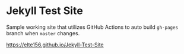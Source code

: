 # Jekyll Test Site

Sample working site that utilizes GitHub Actions to auto build `gh-pages` branch when `master` changes.

<https://elte156.github.io/Jekyll-Test-Site>
